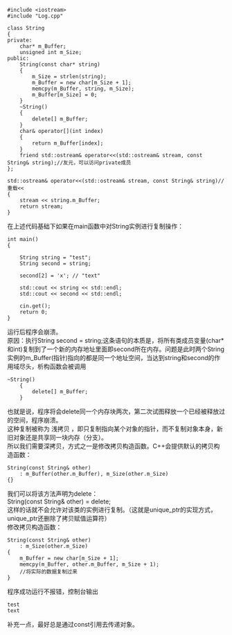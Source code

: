 ```
#include <iostream>
#include "Log.cpp"

class String
{
private:
	char* m_Buffer;
	unsigned int m_Size;
public:
	String(const char* string)
	{
		m_Size = strlen(string);
		m_Buffer = new char[m_Size + 1];
		memcpy(m_Buffer, string, m_Size);
		m_Buffer[m_Size] = 0;
	}
	~String()
	{
		delete[] m_Buffer;
	}
    char& operator[](int index)
    {
	    return m_Buffer[index];
    }
	friend std::ostream& operator<<(std::ostream& stream, const String& string);//友元，可以访问private成员
};

std::ostream& operator<<(std::ostream& stream, const String& string)//重载<< 
{
	stream << string.m_Buffer;
	return stream;
}
```
在上述代码基础下如果在main函数中对String实例进行复制操作：
```
int main()
{
	
	String string = "test";
	String second = string;

    second[2] = 'x'; // "text"

	std::cout << string << std::endl;
	std::cout << second << std::endl;

	cin.get();
	return 0;
}
```
运行后程序会崩溃。  
原因：执行String second = string;这条语句的本质是，将所有类成员变量(char*和int)复制到了一个新的内存地址里面即second所在内存。问题是此时两个String实例的m_Buffer(指针)指向的都是同一个地址空间，当达到string和second的作用域尽头，析构函数会被调用
```
~String()
	{
		delete[] m_Buffer;
	}
```
也就是说，程序将会delete同一个内存块两次，第二次试图释放一个已经被释放过的空间，程序崩溃。  
这种复制被称为 浅拷贝 ，即只复制指向某个对象的指针，而不复制对象本身，新旧对象还是共享同一块内存（分支）。  
所以我们需要深拷贝，方式之一是修改拷贝构造函数。C++会提供默认的拷贝构造函数：
```
String(const String& other)
	: m_Buffer(other.m_Buffer), m_Size(other.m_Size)
{}
```
我们可以将该方法声明为delete：  
String(const String& other) = delete;  
这样的话就不会允许对该类的实例进行复制。（这就是unique_ptr的实现方式，unique_ptr还删除了拷贝赋值运算符）  
修改拷贝构造函数：
```
String(const String& other)
	: m_Size(other.m_Size)
{
	m_Buffer = new char[m_Size + 1];
	memcpy(m_Buffer, other.m_Buffer, m_Size + 1); 
    //将实际的数据复制过来
}
```
程序成功运行不报错，控制台输出
```
test  
text
```
补充一点，最好总是通过const引用去传递对象。